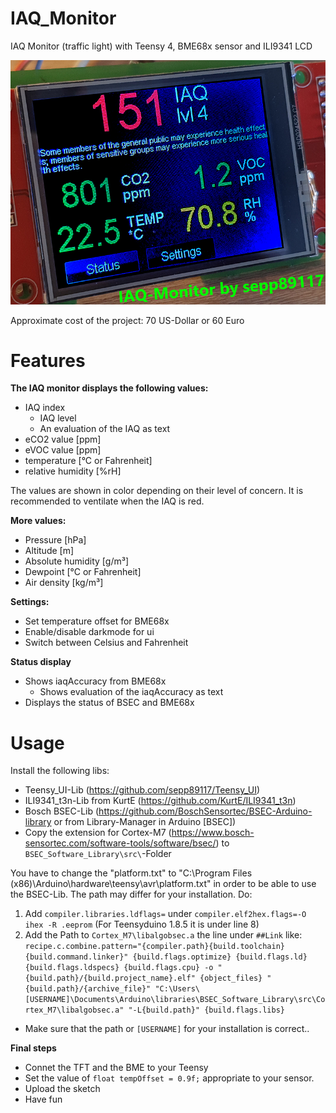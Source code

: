 # IAQ_Monitor
IAQ Monitor (traffic light) with Teensy 4, BME68x sensor and ILI9341 LCD

<img src="IAQ-IMG.jpg">

Approximate cost of the project: 70 US-Dollar or 60 Euro

# Features
<b>The IAQ monitor displays the following values:</b>
- IAQ index
  - IAQ level
  - An evaluation of the IAQ as text
- eCO2 value [ppm]
- eVOC value [ppm]
- temperature [°C or Fahrenheit]
- relative humidity [%rH]

The values are shown in color depending on their level of concern. It is recommended to ventilate when the IAQ is red.

<b>More values:</b>
- Pressure [hPa]
- Altitude [m]
- Absolute humidity [g/m³]
- Dewpoint [°C or Fahrenheit]
- Air density [kg/m³]

<b>Settings:</b>
- Set temperature offset for BME68x
- Enable/disable darkmode for ui
- Switch between Celsius and Fahrenheit

<b>Status display</b>
- Shows iaqAccuracy from BME68x
  - Shows evaluation of the iaqAccuracy as text
- Displays the status of BSEC and BME68x

# Usage
Install the following libs:
- Teensy_UI-Lib (https://github.com/sepp89117/Teensy_UI)
- ILI9341_t3n-Lib from KurtE (https://github.com/KurtE/ILI9341_t3n)
- Bosch BSEC-Lib (https://github.com/BoschSensortec/BSEC-Arduino-library or from Library-Manager in Arduino [BSEC])
- Copy the extension for Cortex-M7 (https://www.bosch-sensortec.com/software-tools/software/bsec/) to ``BSEC_Software_Library\src\``-Folder

You have to change the "platform.txt" to "C:\Program Files (x86)\Arduino\hardware\teensy\avr\platform.txt" in order to be able to use the BSEC-Lib. The path may differ for your installation. Do:
1. Add ``compiler.libraries.ldflags=`` under ``compiler.elf2hex.flags=-O ihex -R .eeprom`` (For Teensyduino 1.8.5 it is under line 8)
2. Add the Path to ``Cortex_M7\libalgobsec.a`` the line under ``##Link`` like: ``recipe.c.combine.pattern="{compiler.path}{build.toolchain}{build.command.linker}" {build.flags.optimize} {build.flags.ld} {build.flags.ldspecs} {build.flags.cpu} -o "{build.path}/{build.project_name}.elf" {object_files} "{build.path}/{archive_file}" "C:\Users\[USERNAME]\Documents\Arduino\libraries\BSEC_Software_Library\src\Cortex_M7\libalgobsec.a" "-L{build.path}" {build.flags.libs}``
- Make sure that the path or ``[USERNAME]`` for your installation is correct..

<b>Final steps</b>
- Connet the TFT and the BME to your Teensy
- Set the value of ``float tempOffset = 0.9f;`` appropriate to your sensor.
- Upload the sketch
- Have fun
